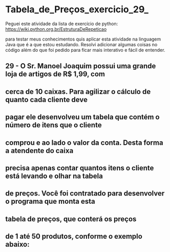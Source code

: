 # Tabela_de_Preços_exercicio_29_

Peguei este atividade da lista de exercício de python: https://wiki.python.org.br/EstruturaDeRepeticao

para testar meus conhecimentos quis aplicar esta atividade na linguagem Java que é a que estou estudando.
Resolvi adicionar algumas coisas no código além do que foi pedido para ficar mais interativo e fácil de entender.

## 29 - O Sr. Manoel Joaquim possui uma grande loja de artigos de R$ 1,99, com 
## cerca de 10 caixas. Para agilizar o cálculo de quanto cada cliente deve 
## pagar ele desenvolveu um tabela que contém o número de itens que o cliente 
## comprou e ao lado o valor da conta. Desta forma a atendente do caixa 
## precisa apenas contar quantos itens o cliente está levando e olhar na tabela 
## de preços. Você foi contratado para desenvolver o programa que monta esta 
## tabela de preços, que conterá os preços 
## de 1 até 50 produtos, conforme o exemplo abaixo:

